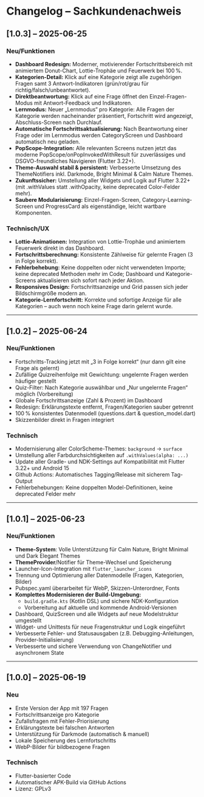 # Changelog – Sachkundenachweis

## [1.0.3] – 2025-06-25

### Neu/Funktionen
- **Dashboard Redesign:** Moderner, motivierender Fortschrittsbereich mit animiertem Donut-Chart, Lottie-Trophäe und Feuerwerk bei 100 %.
- **Kategorien-Detail:** Klick auf eine Kategorie zeigt alle zugehörigen Fragen samt 3 Antwort-Indikatoren (grün/rot/grau für richtig/falsch/unbeantwortet).
- **Direktbeantwortung:** Klick auf eine Frage öffnet den Einzel-Fragen-Modus mit Antwort-Feedback und Indikatoren.
- **Lernmodus:** Neuer „Lernmodus“ pro Kategorie: Alle Fragen der Kategorie werden nacheinander präsentiert, Fortschritt wird angezeigt, Abschluss-Screen nach Durchlauf.
- **Automatische Fortschrittsaktualisierung:** Nach Beantwortung einer Frage oder im Lernmodus werden CategoryScreen und Dashboard automatisch neu geladen.
- **PopScope-Integration:** Alle relevanten Screens nutzen jetzt das moderne PopScope/onPopInvokedWithResult für zuverlässiges und DSGVO-freundliches Navigieren (Flutter 3.22+).
- **Theme-Auswahl stabil & persistent:** Verbesserte Umsetzung des ThemeNotifiers inkl. Darkmode, Bright Minimal & Calm Nature Themes.
- **Zukunftssicher:** Umstellung aller Widgets und Logik auf Flutter 3.22+ (mit .withValues statt .withOpacity, keine deprecated Color-Felder mehr).
- **Saubere Modularisierung:** Einzel-Fragen-Screen, Category-Learning-Screen und ProgressCard als eigenständige, leicht wartbare Komponenten.

### Technisch/UX
- **Lottie-Animationen:** Integration von Lottie-Trophäe und animiertem Feuerwerk direkt in das Dashboard.
- **Fortschrittsberechnung:** Konsistente Zählweise für gelernte Fragen (3 in Folge korrekt).
- **Fehlerbehebung:** Keine doppelten oder nicht verwendeten Importe; keine deprecated Methoden mehr im Code; Dashboard und Kategorie-Screens aktualisieren sich sofort nach jeder Aktion.
- **Responsives Design:** Fortschrittsanzeige und Grid passen sich jeder Bildschirmgröße modern an.
- **Kategorie-Lernfortschritt:** Korrekte und sofortige Anzeige für alle Kategorien – auch wenn noch keine Frage darin gelernt wurde.

---

## [1.0.2] – 2025-06-24

### Neu/Funktionen
- Fortschritts-Tracking jetzt mit „3 in Folge korrekt“ (nur dann gilt eine Frage als gelernt)
- Zufällige Quizreihenfolge mit Gewichtung: ungelernte Fragen werden häufiger gestellt
- Quiz-Filter: Nach Kategorie auswählbar und „Nur ungelernte Fragen“ möglich (Vorbereitung)
- Globale Fortschrittsanzeige (Zahl & Prozent) im Dashboard
- Redesign: Erklärungstexte entfernt, Fragen/Kategorien sauber getrennt
- 100 % konsistentes Datenmodell (questions.dart & question_model.dart)
- Skizzenbilder direkt in Fragen integriert

### Technisch
- Modernisierung aller ColorScheme-Themes: `background` → `surface`
- Umstellung aller Farbdurchsichtigkeiten auf `.withValues(alpha: ...)`
- Update aller Gradle- und NDK-Settings auf Kompatibilität mit Flutter 3.22+ und Android 15
- Github Actions: Automatisches Tagging/Release mit sicherem Tag-Output
- Fehlerbehebungen: Keine doppelten Model-Definitionen, keine deprecated Felder mehr

---

## [1.0.1] – 2025-06-23

### Neu/Funktionen
- **Theme-System**: Volle Unterstützung für Calm Nature, Bright Minimal und Dark Elegant Themes
- **ThemeProvider**/Notifier für Theme-Wechsel und Speicherung
- Launcher-Icon-Integration mit `flutter_launcher_icons`
- Trennung und Optimierung aller Datenmodelle (Fragen, Kategorien, Bilder)
- Pubspec.yaml überarbeitet für WebP, Skizzen-Unterordner, Fonts
- **Komplettes Modernisieren der Build-Umgebung:**
  - `build.gradle.kts` (Kotlin DSL) und sichere NDK-Konfiguration
  - Vorbereitung auf aktuelle und kommende Android-Versionen
- Dashboard, QuizScreen und alle Widgets auf neue Modelstruktur umgestellt
- Widget- und Unittests für neue Fragenstruktur und Logik eingeführt
- Verbesserte Fehler- und Statusausgaben (z.B. Debugging-Anleitungen, Provider-Initialisierung)
- Verbesserte und sichere Verwendung von ChangeNotifier und asynchronem State

---

## [1.0.0] – 2025-06-19

### Neu
- Erste Version der App mit 197 Fragen
- Fortschrittsanzeige pro Kategorie
- Zufallsfragen mit Fehler-Priorisierung
- Erklärungstexte bei falschen Antworten
- Unterstützung für Darkmode (automatisch & manuell)
- Lokale Speicherung des Lernfortschritts
- WebP-Bilder für bildbezogene Fragen

### Technisch
- Flutter-basierter Code
- Automatischer APK-Build via GitHub Actions
- Lizenz: GPLv3
